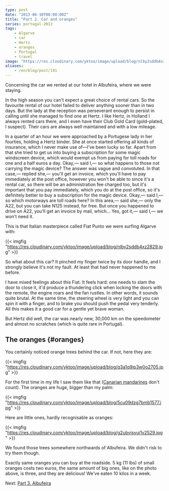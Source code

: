 ```yaml
---
type: post
date: "2013-06-10T00:00:00Z"
title: "Part 2. Car and oranges"
series: portugal-2013
tags:
    - Algarve
    - car
    - Hertz
    - oranges
    - Portugal
    - travel
image: "https://res.cloudinary.com/yktoo/image/upload/blog/nlby2sddb4xz2829.jpg"
aliases:
    - /en/blog/post/191
---
```


Concerning the car we rented at our hotel in Albufeira, where we were staying.

<!--more-->

In the high season you can't expect a great choice of rental cars. So the favourite rental of our hotel failed to deliver anything sooner than in two days. But the lady at the reception was perseverant enough to persist in calling until she managed to find one at Hertz. I like Hertz, in Holland I always rented cars there, and I even have their Club Gold Card (gold-plated, I suspect). Their cars are always well maintained and with a low mileage.

In a quarter of an hour we were approached by a Portugese lady in her fourties, holding a Hertz binder. She at once started offering all kinds of insurance, which I never make use of—I've been lucky so far. Apart from that she tried to get us into buying a subscription for some magic windscreen device, which would exempt us from paying for toll roads for one and a half euros a day. Okay,— said I,— so what happens to those not carrying the magic device? The answer was vague and convoluted. In that case,— replied she,— you'll get an invoice, which you'll have to pay immediately at the post office, however you won't be able to since it's a rental car, so there will be an administration fee charged too, but it's important that you pay immediately, which you do at the post office, so it's definitely better to buy a subscription for the magic device. Okay,— said I,— so which motorways are toll roads here? In this area,— said she,— only the A22, but you can take N125 instead, for free. But once you happened to drive on A22, you'll get an invoice by mail, which… Yes, got it,— said I,— we won't need it.

This is that Italian masterpiece called Fiat Punto we were surfing Algarve with:

{{< imgfig "https://res.cloudinary.com/yktoo/image/upload/blog/nlby2sddb4xz2829.jpg" >}}

So what about this car? It pinched my finger twice by its door handle, and I strongly believe it's not my fault. At least that had never happened to me before.

I have mixed feelings about this Fiat. It feels hard: one needs to slam the door to close it, it'd produce a thundering click when locking the doors with the remote, the engine roars and the fan rustles. In other words, it sounds quite brutal. At the same time, the steering wheel is very light and you can spin it with a finger, and to brake you should push the pedal very tenderly. All this makes it a good car for a gentle yet brave woman.

But Hertz did well, the car was nearly new, 30,000 km on the speedometer and almost no scratches (which is quite rare in Portugal).

## The oranges {#oranges}

You certainly noticed orange trees behind the car. If not, here they are:

{{< imgfig "https://res.cloudinary.com/yktoo/image/upload/blog/q3a1q9ip3w0o2705.jpg" >}}

For the first time in my life I saw them like that ([Canarian mandarines](ru;0151) don't count). The oranges are huge, bigger than my palm:

{{< imgfig "https://res.cloudinary.com/yktoo/image/upload/blog/5cu09dzg7bmb1577.jpg" >}}

Here are little ones, hardly recognisable as oranges:

{{< imgfig "https://res.cloudinary.com/yktoo/image/upload/blog/g2ubvjsvuj1v2529.jpg" >}}

We found those trees somewhere northwards of Albufeira. We didn't risk to try them though.

Exactly same oranges you can buy at the roadside. 5 kg (11 lbs) of small oranges costs two euros, the same amount of big ones, like on the photo above, is three, and they are delicious! We've eaten 10 kilos in a week.

Next: [Part 3. Albufeira](0192)
